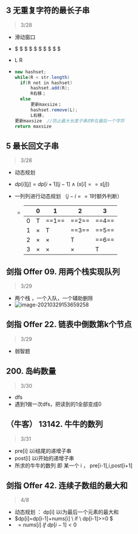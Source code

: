 ## 3 无重复字符的最长子串
> 3/28
* 滑动窗口

* $ $ $ $ $ $ $ $ $ $

* L       R

* ```java
  new hashset;
  while(R < str.length)
  	if(R not in hashset)
  		hashset.add(R);
  		R右移；
  	else
  		更新maxsize；
  		hashset.remove(L);
  		L右移;
  更新maxsize  //防止最大长度子串的R在最后一个字符
  return maxsize
  ```






## 5 最长回文子串
> 3/28
* 动态规划

* $dp[i][j] = dp[i+1][j-1] \  \wedge \ (s[i]==s[j])$

* 一列列进行动态规划 （$j-i==1$时额外判断）

  * |      | 0    | 1     | 2     | 3     |
    | ---- | ---- | ----- | ----- | ----- |
    | 0    | T    | ==1== | ==2== | ==4== |
    | 1    | ×    | T     | ==3== | ==5== |
    | 2    | ×    | ×     | T     | ==6== |
    | 3    | ×    | ×     | ×     | T     |



## 剑指 Offer 09. 用两个栈实现队列

> 3/29

* 两个栈 ，一个入队，一个辅助删除
* ![image-20210329153659258](Readme.assets/image-20210329153659258.png)



## 剑指 Offer 22. 链表中倒数第k个节点

> 3/29

* 弱智题



## 200. 岛屿数量

> 3/30

* dfs
* 遇到1做一次dfs，把读到的1全部变成0



## （牛客）  13142. 牛牛的数列

> 3/31

* pre[i] 以i结尾的递增子串
* post[i] 以i开始的递增子串
* 所求的牛牛的数列 即 某一个 i ， pre[i-1],i,post[i+1]

## 剑指 Offer 42. 连续子数组的最大和

> 4/8

* 动态规划 ： dp[i] 以i为最后一个元素的最大和
* $dp[i]=dp[i-1]+nums[i] \ if \ dp[i-1]>=0 $
* ​         $= nums[i] \ if \ dp[i-1]<0$  